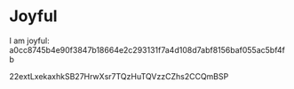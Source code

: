 # Joyful

I am joyful: a0cc8745b4e90f3847b18664e2c293131f7a4d108d7abf8156baf055ac5bf4fb


22extLxekaxhkSB27HrwXsr7TQzHuTQVzzCZhs2CCQmBSP